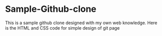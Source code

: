 # Sample-Github-clone
This is a sample github clone designed with my own web knowledge. Here is the HTML and CSS code for simple design of git page
